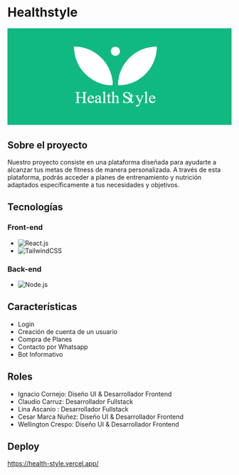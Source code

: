 # Healthstyle
![imagen del Proyecto](/public/readmeImg.PNG)
## Sobre el proyecto

Nuestro proyecto consiste en una plataforma diseñada para ayudarte a alcanzar tus metas de fitness de manera personalizada. A través de esta plataforma, podrás acceder a planes de entrenamiento y nutrición adaptados específicamente a tus necesidades y objetivos.

## Tecnologías

### Front-end

- ![React.js][react.js]
- ![TailwindCSS][TailwindCSS]

### Back-end

- ![Node.js][Node.js]

## Características

- Login
- Creación de cuenta de un usuario
- Compra de Planes
- Contacto por Whatsapp
- Bot Informativo

## Roles
- Ignacio Cornejo: Diseño UI & Desarrollador Frontend
- Claudio Carruz: Desarrollador Fullstack
- Lina Ascanio : Desarrollador Fullstack
- Cesar Marca Nuñez: Diseño UI & Desarrollador Frontend
- Wellington Crespo: Diseño UI & Desarrollador Frontend

## Deploy
https://health-style.vercel.app/

[react.js]: https://img.shields.io/badge/react.js-61DAFB?style=for-the-badge&logo=react&logoColor=white
[TailwindCSS]: https://img.shields.io/badge/tailwindcss-06B6D4?style=for-the-badge&logo=tailwindcss&logoColor=white
[Node.js]: https://img.shields.io/badge/Node.js-43853D?style=for-the-badge&logo=node.js&logoColor=white
